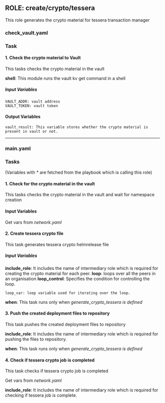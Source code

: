 [//]: # (##############################################################################################)
[//]: # (Copyright Accenture. All Rights Reserved.)
[//]: # (SPDX-License-Identifier: Apache-2.0)
[//]: # (##############################################################################################)

## ROLE: create/crypto/tessera
This role generates the crypto material for tessera transaction manager



### check_vault.yaml
### Task
#### 1. Check the crypto material to Vault
This tasks checks the crypto material in the vault

**shell**: This module runs the vault kv get command in a shell


##### Input Variables

    VAULT_ADDR: vault address
    VAULT_TOKEN: vault token

#### Output Variables

    vault_result: This variable stores whether the crypto material is present in vault or not.
   
 ----------------------------------------------------------------------------------------------------------

### main.yaml

### Tasks
(Variables with * are fetched from the playbook which is calling this role)



#### 1. Check for the crypto material in the vault
This tasks checks the crypto material in the vault and wait for namespace creation

#### Input Variables

Get vars from *network.yaml*


#### 2. Create tessera crypto file
This task generates tessera crypto helmrelease file

##### Input Variables
   
**include_role**: It includes the name of intermediary role which is required for creating the crypto material for each peer.
**loop**: loops over all the peers in an organisation
**loop_control**: Specifies the condition for controlling the loop.

    loop_var: loop variable used for iterating over the loop.



**when**: This task runs only when *generate_crypto_tessera is defined* 

#### 3. Push the created deployment files to repository
This task pushes the created deployment files to repository

**include_role**: It includes the name of intermediary role which is required for pushing the files to repository.


**when**: This task runs only when *generate_crypto_tessera is defined* 


#### 4. Check if tessera crypto job is completed
This task checks if tessera crypto job is completed

Get vars from *network.yaml*


**include_role**: It includes the name of intermediary role which is required for checking if tessera job is complete.
